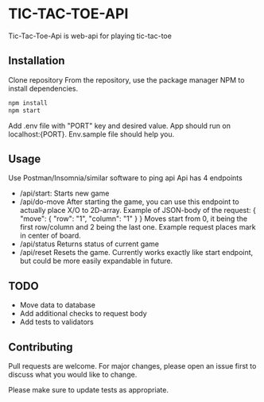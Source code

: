 # TIC-TAC-TOE-API

Tic-Tac-Toe-Api is web-api for playing tic-tac-toe

## Installation

Clone repository
From the repository, use the package manager NPM to install dependencies.

```bash
npm install
npm start
```
Add .env file with "PORT" key and desired value. App should run on localhost:{PORT}. Env.sample file should help you.

## Usage

Use Postman/Insomnia/similar software to ping api
Api has 4 endpoints
- /api/start:
  Starts new game
- /api/do-move
  After starting the game, you can use this endpoint to actually place X/O to 2D-array.
  Example of JSON-body of the request:
  {
    "move": {
      "row": "1",
      "column": "1"
    }
  }
  Moves start from 0, it being the first row/column and 2 being the last one.
  Example request places mark in center of board.
- /api/status
  Returns status of current game
- /api/reset
  Resets the game. Currently works exactly like start endpoint, but could be more easily expandable in future.

## TODO

- Move data to database
- Add additional checks to request body
- Add tests to validators


## Contributing
Pull requests are welcome. For major changes, please open an issue first to discuss what you would like to change.

Please make sure to update tests as appropriate.
